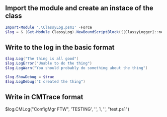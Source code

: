 ## Import the module and create an instace of the class
```Powershell
Import-Module '.\ClassyLog.psm1' -Force
$log = & (Get-Module ClassyLog).NewBoundScriptBlock({[ClassyLogger]::new("$PSScriptRoot\test.log", $true)})
```

## Write to the log in the basic format
```Powershell
$log.Log("The thing is all good")
$log.LogError("Unable to do the thing")
$log.LogWarn("You should probably do something about the thing")

$log.ShowDebug = $true
$log.LogDebug("I created the thing")
```

## Write in CMTrace format
$log.CMLog("ConfigMgr FTW", 'TESTING', '', 1, '', "test.ps1")